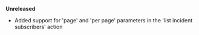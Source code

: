 **Unreleased**
* Added support for 'page' and 'per page' parameters in the 'list incident subscribers' action
